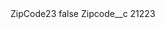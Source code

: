 <?xml version="1.0" encoding="UTF-8"?>
<CustomMetadata xmlns="http://soap.sforce.com/2006/04/metadata" xmlns:xsi="http://www.w3.org/2001/XMLSchema-instance" xmlns:xsd="http://www.w3.org/2001/XMLSchema">
    <label>ZipCode23</label>
    <protected>false</protected>
    <values>
        <field>Zipcode__c</field>
        <value xsi:type="xsd:string">21223</value>
    </values>
</CustomMetadata>
